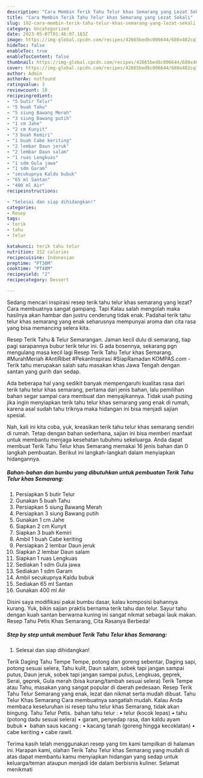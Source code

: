 ```yaml
---
description: "Cara Membin Terik Tahu Telur khas Semarang yang Lezat Sekali"
title: "Cara Membin Terik Tahu Telur khas Semarang yang Lezat Sekali"
slug: 192-cara-membin-terik-tahu-telur-khas-semarang-yang-lezat-sekali
category: Uncategorized
date: 2023-05-07T01:46:07.183Z
image: https://img-global.cpcdn.com/recipes/42665bed6c006644/680x482cq70/terik-tahu-telur-khas-semarang-foto-resep-utama.jpg
hideToc: false
enableToc: true
enableTocContent: false
thumbnail: https://img-global.cpcdn.com/recipes/42665bed6c006644/680x482cq70/terik-tahu-telur-khas-semarang-foto-resep-utama.jpg
cover: https://img-global.cpcdn.com/recipes/42665bed6c006644/680x482cq70/terik-tahu-telur-khas-semarang-foto-resep-utama.jpg
author: Admin
authorAv: notfound
ratingvalue: 3
reviewcount: 18
recipeingredient:
- "5 butir Telur"
- "5 buah Tahu"
- "5 siung Bawang Merah"
- "3 siung Bawang putih"
- "1 cm Jahe"
- "2 cm Kunyit"
- "3 buah Kemiri"
- "1 buah Cabe keriting"
- "2 lembar Daun jeruk"
- "2 lembar Daun salam"
- "1 ruas Lengkuas"
- "1 sdm Gula jawa"
- "1 sdm Garam"
- "secukupnya Kaldu bubuk"
- "65 ml Santan"
- "400 ml Air"
recipeinstructions:

- "Selesai dan siap dihidangkan!"
categories:
- Resep
tags:
- terik
- tahu
- telur

katakunci: terik tahu telur 
nutrition: 152 calories
recipecuisine: Indonesian
preptime: "PT30M"
cooktime: "PT48M"
recipeyield: "2"
recipecategory: Dessert

---
```



Sedang mencari inspirasi resep terik tahu telur khas semarang yang lezat? Cara membuatnya sangat gampang. Tapi Kalau salah mengolah maka hasilnya akan hambar dan justru cenderung tidak enak. Padahal terik tahu telur khas semarang yang enak seharusnya mempunyai aroma dan cita rasa yang bisa memancing selera kita.


Resep Terik Tahu &amp; Telur Semarangan. Jaman kecil dulu di semarang, tiap pagi sarapannya bubur terik telur ini. G ada bosennya, sekarang pgn mengulang masa kecil lagi Resep Terik Tahu Telur khas Semarang. #MurahMeriah #AntiRibet #PekanInspirasi #SiapRamadan KOMPAS.com - Terik tahu merupakan salah satu masakan khas Jawa Tengah dengan santan yang gurih dan sedap.

Ada beberapa hal yang sedikit banyak mempengaruhi kualitas rasa dari terik tahu telur khas semarang, pertama dari jenis bahan, lalu pemilihan bahan segar sampai cara membuat dan menyajikannya. Tidak usah pusing jika ingin menyiapkan terik tahu telur khas semarang yang enak di rumah, karena asal sudah tahu triknya maka hidangan ini bisa menjadi sajian spesial.


Nah, kali ini kita coba, yuk, kreasikan terik tahu telur khas semarang sendiri di rumah. Tetap dengan bahan sederhana, sajian ini bisa memberi manfaat untuk membantu menjaga kesehatan tubuhmu sekeluarga. Anda dapat membuat Terik Tahu Telur khas Semarang memakai 16 jenis bahan dan 0 langkah pembuatan. Berikut ini langkah-langkah dalam menyiapkan hidangannya.

<!--inarticleads1-->

##### Bahan-bahan dan bumbu yang dibutuhkan untuk pembuatan Terik Tahu Telur khas Semarang:

1. Persiapkan 5 butir Telur
1. Gunakan 5 buah Tahu
1. Persiapkan 5 siung Bawang Merah
1. Persiapkan 3 siung Bawang putih
1. Gunakan 1 cm Jahe
1. Siapkan 2 cm Kunyit
1. Siapkan 3 buah Kemiri
1. Ambil 1 buah Cabe keriting
1. Persiapkan 2 lembar Daun jeruk
1. Siapkan 2 lembar Daun salam
1. Siapkan 1 ruas Lengkuas
1. Sediakan 1 sdm Gula jawa
1. Sediakan 1 sdm Garam
1. Ambil secukupnya Kaldu bubuk
1. Sediakan 65 ml Santan
1. Gunakan 400 ml Air


Disini saya modifikasi pakai bumbu dasar, kalau komposisi bahannya kurang. Yuk, bikin sajian praktis bernama terik tahu dan telur. Sayur tahu dengan kuah santan berwarna kuning ini sangat nikmat sebagai lauk makan. Resep Tahu Petis Khas Semarang, Cita Rasanya Berbeda! 

<!--inarticleads2-->

##### Step by step untuk membuat Terik Tahu Telur khas Semarang:


1. Selesai dan siap dihidangkan!

Terik Daging Tahu Tempe Tempe, potong dan goreng sebentar, Daging sapi, potong sesuai selera, Tahu kulit, Daun salam, sobek tapi jangan sampai putus, Daun jeruk, sobek tapi jangan sampai putus, Lengkuas, geprek, Serai, geprek, Gula merah (bisa kurang/tambah sesuai selera) Terik Tempe atau Tahu, masakan yang sangat popular di daerah pedesaan. Resep Terik Tahu Telur Semarang yang enak, lezat dan nikmat serta mudah dibuat. Tahu Telur Khas Semarang Cara membuatnya sangatlah mudah. Kalau Anda membaca keseluruhan isi resep tahu telur khas Semarang, tidak akan bingung. Tahu Telur Petis. ️ bahan tahu telur : • telur (kocok lepas) • tahu (potong dadu sesuai selera) • garam, penyedap rasa, dan kaldu ayam bubuk • ️ bahan saus kacang : • kacang tanah (goreng hingga kecoklatan) • cabe keriting • cabe rawit. 

Terima kasih telah menggunakan resep yang tim kami tampilkan di halaman ini. Harapan kami, olahan Terik Tahu Telur khas Semarang yang mudah di atas dapat membantu kamu menyiapkan hidangan yang sedap untuk keluarga/teman ataupun menjadi ide dalam berbisnis kuliner. Selamat menikmati

